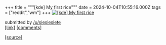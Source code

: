 +++
title = """[kde] My first rice"""
date = 2024-10-04T10:55:16.000Z
tags = ["reddit","wm"]
+++
[![[kde] My first rice](https://b.thumbs.redditmedia.com/hUf8lmBM0mqEVDxdx5vpfZ3h6krwsW6iz46F0mxO0vI.jpg "[kde] My first rice")](https://www.reddit.com/r/unixporn/comments/1fvwbue/kde_my_first_rice/)

submitted by [/u/siesiesiete](https://www.reddit.com/user/siesiesiete)  
[\[link\]](https://www.reddit.com/gallery/1fvwbue) [\[comments\]](https://www.reddit.com/r/unixporn/comments/1fvwbue/kde_my_first_rice/)

[[source]](https://www.reddit.com/r/unixporn/comments/1fvwbue/kde_my_first_rice/)
